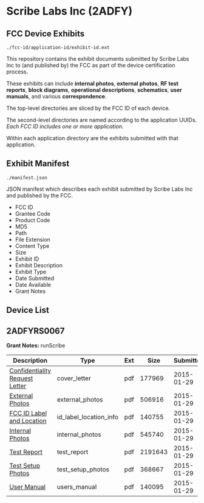 # Scribe Labs Inc (2ADFY)
## FCC Device Exhibits

```
./fcc-id/application-id/exhibit-id.ext
```

This repository contains the exhibit documents submitted by Scribe Labs Inc to (and published by) the FCC as part of the device certification process.

These exhibits can include **internal photos**, **external photos**, **RF test reports**, **block diagrams**, **operational descriptions**, **schematics**, **user manuals**, and various **correspondence**.

The top-level directories are sliced by the FCC ID of each device.

The second-level directories are named according to the application UUIDs. *Each FCC ID includes one or more application.*

Within each application directory are the exhibits submitted with that application. 

## Exhibit Manifest

```
./manifest.json
```

JSON manifest which describes each exhibit submitted by Scribe Labs Inc and published by the FCC.

- FCC ID
- Grantee Code
- Product Code
- MD5
- Path
- File Extension
- Content Type
- Size
- Exhibit ID
- Exhibit Description
- Exhibit Type
- Date Submitted
- Date Available
- Grant Notes

## Device List
## 2ADFYRS0067
**Grant Notes:** runScribe

| Description | Type | Ext | Size | Submitted | Available |
| ----------- | ---- | --- | ---- | --------- | --------- |
| [Confidentiality Request Letter](2ADFYRS0067/74124d7bc317c26300bb424de7895d9e/2518509.pdf) | cover_letter | pdf | 177969 | 2015-01-29 | 2015-01-29 |
| [External Photos](2ADFYRS0067/74124d7bc317c26300bb424de7895d9e/2518510.pdf) | external_photos | pdf | 506916 | 2015-01-29 | 2015-01-29 |
| [FCC ID Label and Location](2ADFYRS0067/74124d7bc317c26300bb424de7895d9e/2518512.pdf) | id_label_location_info | pdf | 140755 | 2015-01-29 | 2015-01-29 |
| [Internal Photos](2ADFYRS0067/74124d7bc317c26300bb424de7895d9e/2518511.pdf) | internal_photos | pdf | 545740 | 2015-01-29 | 2015-01-29 |
| [Test Report](2ADFYRS0067/74124d7bc317c26300bb424de7895d9e/2518514.pdf) | test_report | pdf | 2191643 | 2015-01-29 | 2015-01-29 |
| [Test Setup Photos](2ADFYRS0067/74124d7bc317c26300bb424de7895d9e/2518513.pdf) | test_setup_photos | pdf | 368667 | 2015-01-29 | 2015-01-29 |
| [User Manual](2ADFYRS0067/74124d7bc317c26300bb424de7895d9e/2518515.pdf) | users_manual | pdf | 140095 | 2015-01-29 | 2015-01-29 |
